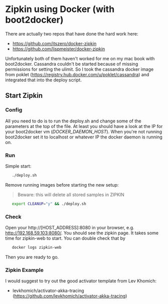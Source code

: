 Zipkin using Docker (with boot2docker)
====================================

There are actually two repos that have done the hard work here:

- https://github.com/itszero/docker-zipkin
- https://github.com/lispmeister/docker-zipkin

Unfortunately both of them haven't worked for me on my mac book with boot2docker. Cassandra couldn't be started because of missing permissions for setting the ulimit. So I took the cassandra docker image from poklet (https://registry.hub.docker.com/u/poklet/cassandra) and integrated that into the deploy script.

Start Zipkin
------------

### Config

All you need to do is to run the deploy.sh and change some of the parameters at the top of the file. At least you should have a look at the IP for your boot2docker vm (*DOCKER_DAEMON_HOST*). When you're not running boot2docker set it to localhost or whatever IP the docker daemon is running on.

### Run

Simple start:

```bash
   ./deploy.sh
```

Remove running images before starting the new setup:

> Beware: this will delete all stored samples in ZIPKIN


```bash
   export CLEANUP="y" && ./deploy.sh
```

### Check

Open your http://[HOST_ADDRESS]:8080 in your browser, e.g. http://192.168.59.103:8080/. You should see the zipkin page. It takes some time for zipkin-web to start. You can double check that by


```bash
   docker logs zipkin-web
```

Then you are ready to go.

### Zipkin Example

I would suggest to try out the good activator template from Lev Khomich: 
* levkhomich/activator-akka-tracing (https://github.com/levkhomich/activator-akka-tracing)
